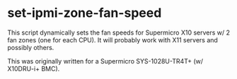 # set-ipmi-zone-fan-speed

This script dynamically sets the fan speeds for Supermicro X10 servers w/ 2 fan zones (one for each CPU). It will probably work with X11 servers and possibly others. 

This was originally written for a Supermicro SYS-1028U-TR4T+ (w/ X10DRU-i+ BMC).


